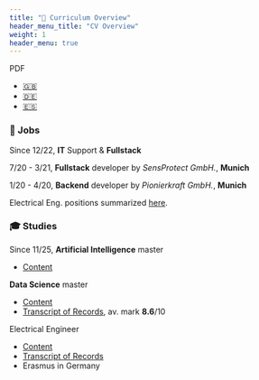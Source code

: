 ```yaml
---
title: "🚀 Curriculum Overview"
header_menu_title: "CV Overview"
weight: 1
header_menu: true
---
```


PDF
- [🇬🇧](https://github.com/juanMarinero/CV/blob/master/CV_Marinero_EN.pdf)
- [🇩🇪](https://github.com/juanMarinero/CV/blob/master/CV_Marinero_DE.pdf)
- [🇪🇸](https://github.com/juanMarinero/CV/blob/master/CV_Marinero_ESP.pdf)

### 💼 Jobs

Since 12/22,  **IT** Support & **Fullstack**

7/20 - 3/21, **Fullstack** developer by *SensProtect GmbH.*, **Munich**

1/20 - 4/20, **Backend** developer by *Pionierkraft GmbH.*, **Munich**

Electrical Eng. positions summarized [here](#electrical-engineering-jobs).

### 🎓 Studies

Since 11/25, **Artificial Intelligence** master
- [Content](https://www-unir-net.translate.goog/ingenieria/master-inteligencia-artificial/?_x_tr_sl=auto&_x_tr_tl=en&_x_tr_hl=es&_x_tr_pto=wapp)

**Data Science** master
- [Content](https://www-uoc-edu.translate.goog/es/estudios/masters/master-universitario-data-science?_x_tr_sl=auto&_x_tr_tl=en&_x_tr_hl=es&_x_tr_pto=wapp)
- [Transcript of Records](https://github.com/juanMarinero/CV/blob/master/UOC_ENG_certificate_doc_id_583261_idx_86997.pdf), av. mark **8.6**/10

Electrical Engineer
- [Content](https://www.uva.es/export/sites/uva/2.estudios/2.03.grados/2.02.01.oferta/estudio/e5add5e9-72fd-11ec-ae63-00505682371a/)
- [Transcript of Records](https://github.com/juanMarinero/CV/blob/master/TranscriptOfRecordsEngineers_degree.pdf)
- Erasmus in Germany
